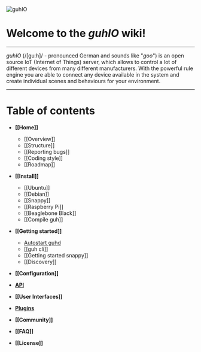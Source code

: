 ![guhIO](http://guh.guru/downloads/press/guhIO.png)

# Welcome to the *guhIO* wiki!
--------------------------------------------
*guhIO* (/[guːh]/ - pronounced German and sounds like "*goo*") is an open source IoT (Internet of Things) server, which allows to control a lot of different devices from many different manufacturers. With the powerful rule engine you are able to connect any device available in the system and create individual scenes and behaviours for your environment.

--------------------------------------------
# Table of contents
* **[[Home]]**
    * [[Overview]]
    * [[Structure]]
    * [[Reporting bugs]]
    * [[Coding style]]
    * [[Roadmap]]

* **[[Install]]**
    * [[Ubuntu]]
    * [[Debian]]
    * [[Snappy]]
    * [[Raspberry Pi]]
    * [[Beaglebone Black]]
    * [[Compile guh]]

* **[[Getting started]]**
    * [Autostart guhd](https://github.com/guh/guh/wiki/Getting-started#autostart-guhd)
    * [[guh cli]]
    * [[Getting started snappy]]
    * [[Discovery]]

* **[[Configuration]]**

* **[API](https://github.com/guh/guh/wiki/REST-API)**

* **[[User Interfaces]]**

* **[Plugins](http://dev.guh.guru/plugins.html)**

* **[[Community]]**

* **[[FAQ]]**

* **[[License]]**

    










